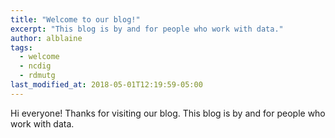 ```yaml
---
title: "Welcome to our blog!"
excerpt: "This blog is by and for people who work with data."
author: alblaine
tags: 
  - welcome
  - ncdig
  - rdmutg
last_modified_at: 2018-05-01T12:19:59-05:00
---
```


Hi everyone! Thanks for visiting our blog. This blog is by and for people who work with data.
